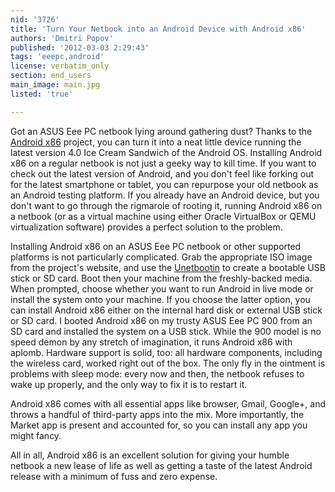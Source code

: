 ```yaml
---
nid: '3726'
title: 'Turn Your Netbook into an Android Device with Android x86'
authors: 'Dmitri Popov'
published: '2012-03-03 2:29:43'
tags: 'eeepc,android'
license: verbatim_only
section: end_users
main_image: main.jpg
listed: 'true'

---
```

Got an ASUS Eee PC netbook lying around gathering dust? Thanks to the [Android x86](http://www.android-x86.org/) project, you can turn it into a neat little device running the latest version 4.0 Ice Cream Sandwich of the Android OS. Installing Android x86 on a regular netbook is not just a geeky way to kill time. If you want to check out the latest version of Android, and you don't feel like forking out for the latest smartphone or tablet, you can repurpose your old netbook as an Android testing platform. If you already have an Android device, but you don't want to go through the rigmarole of rooting it, running Android x86 on a netbook (or as a virtual machine using either Oracle VirtualBox or QEMU virtualization software) provides a perfect solution to the problem.

<!--break-->

Installing Android x86 on an ASUS Eee PC netbook or other supported platforms is not particularly complicated. Grab the appropriate ISO image from the project's website, and use the [Unetbootin](http://unetbootin.sourceforge.net/) to create a bootable USB stick or SD card. Boot then your machine from the freshly-backed media. When prompted, choose whether you want to run Android in live mode or install the system onto your machine. If you choose the latter option, you can install Android x86 either on the internal hard disk or external USB stick or SD card. I booted Android x86 on my trusty ASUS Eee PC 900 from an SD card and installed the system on a USB stick. While the 900 model is no speed demon by any stretch of imagination, it runs Android x86 with aplomb. Hardware support is solid, too: all hardware components, including the wireless card, worked right out of the box. The only fly in the ointment is problems with sleep mode: every now and then, the netbook refuses to wake up properly, and the only way to fix it is to restart it.

Android x86 comes with all essential apps like browser, Gmail, Google+, and throws a handful of third-party apps into the mix. More importantly, the Market app is present and accounted for, so you can install any app you might fancy.

All in all, Android x86 is an excellent solution for giving your humble netbook a new lease of life as well as getting a taste of the latest Android release with a minimum of fuss and zero expense.